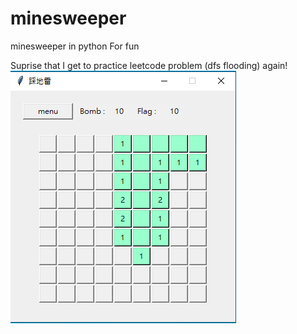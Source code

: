 # minesweeper

minesweeper in python
For fun

Suprise that I get to practice leetcode problem (dfs flooding) again!
![image](https://github.com/77ogc/minesweeper/blob/master/game.png)
